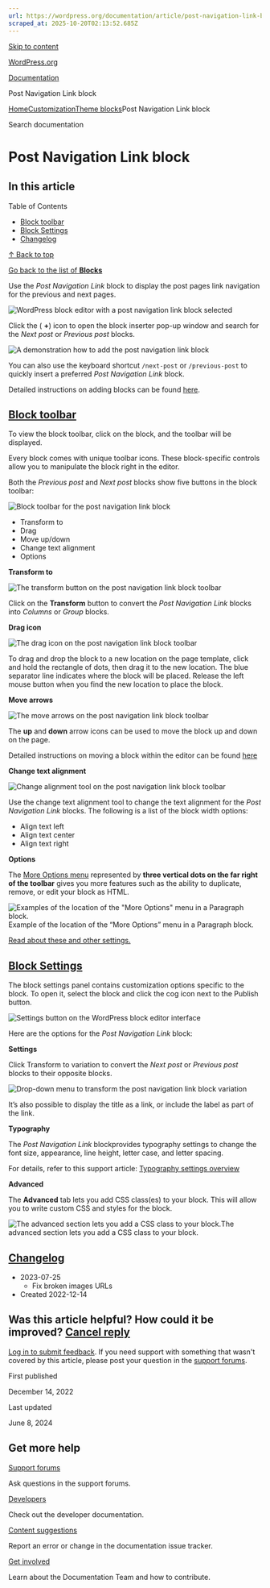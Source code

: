 ```yaml
---
url: https://wordpress.org/documentation/article/post-navigation-link-block
scraped_at: 2025-10-20T02:13:52.685Z
---
```


[Skip to content](https://wordpress.org/documentation/article/post-navigation-link-block/#wp--skip-link--target)

[WordPress.org](https://wordpress.org/)

[Documentation](https://wordpress.org/documentation)

Post Navigation Link block

[Home](https://wordpress.org/documentation)[Customization](https://wordpress.org/documentation/customization/)[Theme blocks](https://wordpress.org/documentation/category/theme-blocks/)Post Navigation Link block

Search documentation

# Post Navigation Link block

## In this article

Table of Contents

- [Block toolbar](https://wordpress.org/documentation/article/post-navigation-link-block/#block-toolbar)
- [Block Settings](https://wordpress.org/documentation/article/post-navigation-link-block/#block-settings)
- [Changelog](https://wordpress.org/documentation/article/post-navigation-link-block/#changelog)

[↑ Back to top](https://wordpress.org/documentation/article/post-navigation-link-block/#wp--skip-link--target)

[Go back to the list of **Blocks**](https://wordpress.org/documentation/article/blocks/)

Use the _Post Navigation Link_ block to display the post pages link navigation for the previous and next pages.

![WordPress block editor with a post navigation link block selected](https://wordpress.org/documentation/files/2022/12/image12-2-1024x286.png)

Click the ( **+**) icon to open the block inserter pop-up window and search for the _Next post_ or _Previous post_ blocks.

![A demonstration how to add the post navigation link block](https://wordpress.org/documentation/files/2022/12/image10.gif)

You can also use the keyboard shortcut `/next-post` or `/previous-post` to quickly insert a preferred _Post Navigation Link_ block.

Detailed instructions on adding blocks can be found [here](https://wordpress.org/documentation/article/adding-a-new-block/).

## [Block toolbar](https://wordpress.org/documentation/article/post-navigation-link-block/\#block-toolbar)

To view the block toolbar, click on the block, and the toolbar will be displayed.

Every block comes with unique toolbar icons. These block-specific controls allow you to manipulate the block right in the editor.

Both the _Previous_ _post_ and _Next post_ blocks show five buttons in the block toolbar:

![Block toolbar for the post navigation link block](https://wordpress.org/documentation/files/2022/12/image8-4.png)

- Transform to
- Drag
- Move up/down
- Change text alignment
- Options

**Transform to**

![The transform button on the post navigation link block toolbar](https://wordpress.org/documentation/files/2022/12/image11-2.png)

Click on the **Transform** button to convert the _Post Navigation Link_ blocks into _Columns_ or _Group_ blocks.

**Drag icon**

![The drag icon on the post navigation link block toolbar](https://wordpress.org/documentation/files/2022/12/image6-2.png)

To drag and drop the block to a new location on the page template, click and hold the rectangle of dots, then drag it to the new location. The blue separator line indicates where the block will be placed. Release the left mouse button when you find the new location to place the block.

**Move arrows**

![The move arrows on the post navigation link block toolbar](https://wordpress.org/documentation/files/2022/12/image9-2.png)

The **up** and **down** arrow icons can be used to move the block up and down on the page.

Detailed instructions on moving a block within the editor can be found [here](https://wordpress.org/documentation/article/moving-blocks/)

**Change text alignment**

![Change alignment tool on the post navigation link block toolbar](https://wordpress.org/documentation/files/2022/12/image5-3.png)

Use the change text alignment tool to change the text alignment for the _Post Navigation Link_ blocks. The following is a list of the block width options:

- Align text left
- Align text center
- Align text right

**Options**

The [More Options menu](https://wordpress.org/documentation/article/more-options) represented by **three vertical dots on the far right of the toolbar** gives you more features such as the ability to duplicate, remove, or edit your block as HTML.

![Examples of the location of the "More Options" menu in a Paragraph block. ](https://wordpress.org/documentation/files/2023/08/more-options-generic-6-3.png)Example of the location of the “More Options” menu in a Paragraph block.

[Read about these and other settings.](https://wordpress.org/documentation/article/more-options/)

## [Block Settings](https://wordpress.org/documentation/article/post-navigation-link-block/\#block-settings)

The block settings panel contains customization options specific to the block. To open it, select the block and click the cog icon next to the Publish button.

![Settings button on the WordPress block editor interface](https://wordpress.org/documentation/files/2022/12/image3-1.png)

Here are the options for the _Post Navigation Link_ block:

**Settings**

Click Transform to variation to convert the _Next post_ or _Previous post_ blocks to their opposite blocks.

![Drop-down menu to transform the post navigation link block variation](https://wordpress.org/documentation/files/2022/12/image2-4.png)

It’s also possible to display the title as a link, or include the label as part of the link.

**Typography**

The _Post Navigation Link_ blockprovides typography settings to change the font size, appearance, line height, letter case, and letter spacing.

For details, refer to this support article: [Typography settings overview](https://wordpress.org/documentation/article/typography-settings-overview/)

**Advanced**

The **Advanced** tab lets you add CSS class(es) to your block. This will allow you to write custom CSS and styles for the block.

![The advanced section lets you add a CSS class to your block.](https://wordpress.org/documentation/files/2019/03/image3-7.png)The advanced section lets you add a CSS class to your block.

## [Changelog](https://wordpress.org/documentation/article/post-navigation-link-block/\#changelog)

- 2023-07-25
  - Fix broken images URLs
- Created 2022-12-14

## Was this article helpful? How could it be improved? [Cancel reply](https://wordpress.org/documentation/article/post-navigation-link-block/\#respond)

[Log in to submit feedback](https://login.wordpress.org/?redirect_to=https%3A%2F%2Fwordpress.org%2Fdocumentation%2Farticle%2Fpost-navigation-link-block%2F&locale=en_US). If you need support with something that wasn't covered by this article, please post your question in the [support forums](https://wordpress.org/support/forums/).

First published

December 14, 2022

Last updated

June 8, 2024

## Get more help

[Support forums](https://wordpress.org/support/forums/)

Ask questions in the support forums.

[Developers](https://developer.wordpress.org/)

Check out the developer documentation.

[Content suggestions](https://github.com/WordPress/Documentation-Issue-Tracker/issues)

Report an error or change in the documentation issue tracker.

[Get involved](https://make.wordpress.org/docs/)

Learn about the Documentation Team and how to contribute.